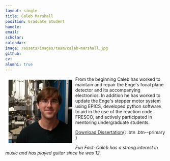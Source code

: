 ```yaml
---
layout: single
title: Caleb Marshall
position: Graduate Student
handle: 
email: 
scholar: 
calendar:
image: /assets/images/team/caleb-marshall.jpg
github: 
cv:
alumni: true
---
```


<img src="/assets/images/team/caleb-marshall.jpg" alt="Caleb Marshall" width="200"
style="float: left; border: 10px solid #FFF"/> 

From the beginning Caleb has worked to maintain and repair the Enge's
focal plane detector and its accompanying electronics. In addition he
has worked to update the Enge's stepper motor system using EPICS,
developed python software to aid in the use of the reaction code
FRESCO, and actively participated in mentoring undergraduate students.
          
[Download Dissertation](https://repository.lib.ncsu.edu/bitstream/handle/1840.20/38372/etd.pdf?sequence=1&isAllowed=y){: .btn .btn--primary }		  
		  
*Fun Fact: Caleb has a strong interest in music and has played guitar
since he was 12.*
